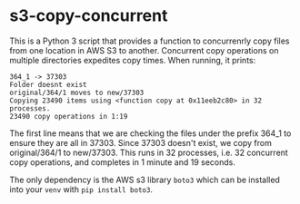 # s3-copy-concurrent

This is a Python 3 script that provides a function to concurrenrly copy files from one location in AWS S3 to another. Concurrent copy operations on multiple directories expedites copy times. When running, it prints:

    364_1 -> 37303
    Folder doesnt exist
    original/364/1 moves to new/37303
    Copying 23490 items using <function copy at 0x11eeb2c80> in 32 processes.
    23490 copy operations in 1:19

The first line means that we are checking the files under the prefix 364_1 to ensure they are all in 37303. Since 37303 doesn't exist, we copy from original/364/1 to new/37303. This runs in 32 processes, i.e. 32 concurrent copy operations, and completes in 1 minute and 19 seconds.

The only dependency is the AWS s3 library `boto3` which can be installed into your `venv` with `pip install boto3`.